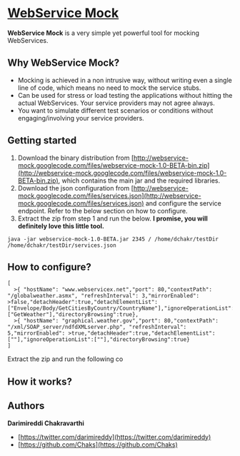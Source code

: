 # [WebService Mock](https://github.com/Chaks/webservice-mock)
**WebService Mock** is a very simple yet powerful tool for mocking WebServices.

## Why WebService Mock?

* Mocking is achieved in a non intrusive way, without writing even a single line of code, which means no need to mock the service stubs.
* Can be used for stress or load testing the applications without hitting the actual WebServices. Your service providers may not agree always.
* You want to simulate different test scenarios or conditions without engaging/involving your service providers.

## Getting started

1. Download the binary distribution from [http://webservice-mock.googlecode.com/files/webservice-mock-1.0-BETA-bin.zip](http://webservice-mock.googlecode.com/files/webservice-mock-1.0-BETA-bin.zip), which contains the main jar and the required libraries.
2. Download the json configuration from [http://webservice-mock.googlecode.com/files/services.json](http://webservice-mock.googlecode.com/files/services.json) and configure the service endpoint. Refer to the below section on how to configure.
3. Extract the zip from step 1 and run the below. **I promise, you will definitely love this little tool.**
```
java -jar webservice-mock-1.0-BETA.jar 2345 / /home/dchakr/testDir /home/dchakr/testDir/services.json
```

## How to configure?

```
[
  >{ "hostName": "www.webservicex.net","port": 80,"contextPath": "/globalweather.asmx", "refreshInterval": 3,"mirrorEnabled": >false,"detachHeader":true,"detachElementList":["Envelope/Body/GetCitiesByCountry/CountryName"],"ignoreOperationList":["GetWeather"],"directoryBrowsing":true},
  >{ "hostName": "graphical.weather.gov","port": 80,"contextPath": "/xml/SOAP_server/ndfdXMLserver.php", "refreshInterval": 5,"mirrorEnabled": >true,"detachHeader":true,"detachElementList":[""],"ignoreOperationList":[""],"directoryBrowsing":true}
]
```


Extract the zip and run the following co

## How it works?

## Authors

**Darimireddi Chakravarthi**

+ [https://twitter.com/darimireddy](https://twitter.com/darimireddy)
+ [https://github.com/Chaks](https://github.com/Chaks)
